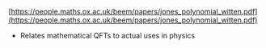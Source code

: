 [https://people.maths.ox.ac.uk/beem/papers/jones_polynomial_witten.pdf](https://people.maths.ox.ac.uk/beem/papers/jones_polynomial_witten.pdf)
- Relates mathematical QFTs to actual uses in physics